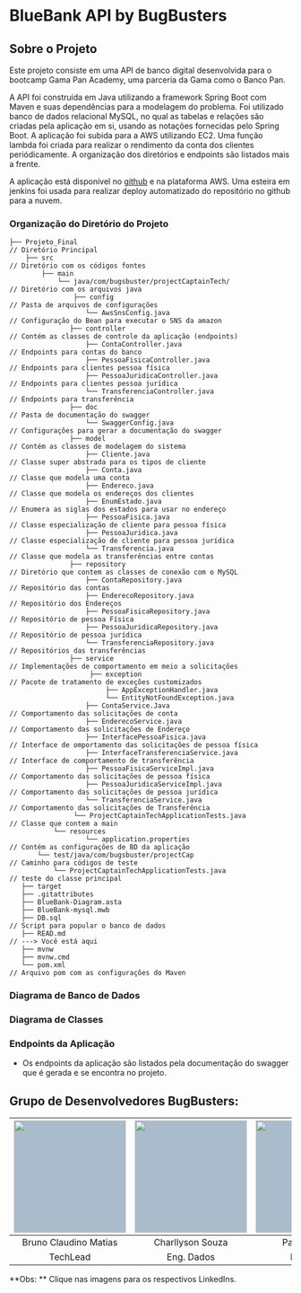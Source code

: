 # BlueBank  API by BugBusters

## Sobre o Projeto

Este projeto consiste em uma API de banco digital desenvolvida para o bootcamp Gama Pan Academy, uma parceria da Gama como o Banco Pan.

A API foi construída em Java utilizando a framework Spring Boot com Maven e suas dependências para a modelagem do problema. Foi utilizado banco de dados relacional MySQL, no qual as tabelas e  relações são criadas pela aplicação em si, usando as notações fornecidas pelo Spring Boot. A aplicação foi subida para a AWS utilizando EC2. Uma função lambda foi criada para realizar o rendimento da conta dos clientes periódicamente. A organização dos diretórios e endpoints são listados mais a frente.

A aplicação está disponível no [github](https://github.com/TML45/Projeto_Final) e na plataforma AWS. Uma esteira em jenkins foi usada para realizar deploy automatizado do repositório no github para a nuvem.

### Organização do Diretório do Projeto

```
├── Projeto_Final                                                        // Diretório Principal
    ├── src                                                              // Diretório com os códigos fontes
        ├── main
        	└── java/com/bugsbuster/projectCaptainTech/                  // Diretório com os arquivos java
        	    ├── config                                               // Pasta de arquivos de configurações
​				    └── AwsSnsConfig.java                                // Configuração do Bean para executar o SNS da amazon
​			    ├── controller                                           // Contém as classes de controle da aplicação (endpoints)
​        		    ├── ContaController.java                             // Endpoints para contas do banco
​				    ├── PessoaFisicaController.java                      // Endpoints para clientes pessoa física
​                   ├── PessoaJuridicaController.java                    // Endpoints para clientes pessoa jurídica
​                   └── TransferenciaController.java                     // Endpoints para transferência
​        	    ├── doc                                                  // Pasta de documentação do swagger
​			        └── SwaggerConfig.java                               // Configurações para gerar a documentação do swagger
​			    ├── model                                                // Contém as classes de modelagem do sistema
​        		    ├── Cliente.java                                     // Classe super abstrada para os tipos de cliente
​                   ├── Conta.java                                       // Classe que modela uma conta
​                   ├── Endereco.java                                    // Classe que modela os endereços dos clientes
​                   ├── EnumEstado.java                                  // Enumera as siglas dos estados para usar no endereço
​                   ├── PessoaFisica.java                                // Classe especialização de cliente para pessoa física
​                   ├── PessoaJuridica.java                              // Classe especialização de cliente para pessoa jurídica
​                   └── Transferencia.java                               // Classe que modela as transferências entre contas
​        	    ├── repository                                           // Diretório que contem as classes de conexão com o MySQL
​        		    ├── ContaRepository.java                             // Repositório das contas
​                   ├── EnderecoRepository.java                          // Repositório dos Endereços
​                   ├── PessoaFisicaRepository.java                      // Repositório de pessoa Física
​                   ├── PessoaJuridicaRepository.java                    // Repositório de pessoa jurídica
​                   └── TransferenciaRepository.java                     // Repositórios das transferências
​        		├── service                                              // Implementações de comportamento em meio a solicitações
                    ├── exception                                        // Pacote de tratamento de exceções customizados
                        ├── AppExceptionHandler.java
                        └── EntityNotFoundException.java
​        		    ├── ContaService.Java                                // Comportamento das solicitações de conta
​				    ├── EnderecoService.java                             // Comportamento das solicitações de Endereço
​				    ├── InterfacePessoaFisica.java                       // Interface de omportamento das solicitações de pessoa física
​                   ├── InterfaceTransferenciaService.java               // Interface de comportamento de transferência
​                   ├── PessoaFisicaServiceImpl.java                     // Comportamento das solicitações de pessoa física
​                   ├── PessoaJuridicaServiceImpl.java                   // Comportamento das solicitações de pessoa jurídica
​                   └── TransferenciaService.java                        // Comportamento das solicitações de Transferência
                └── ProjectCaptainTechApplicationTests.java              // Classe que contem a main
​        	└── resources
​        			└── application.properties                           // Contém as configurações de BD da aplicação
​       └── test/java/com/bugsbuster/projectCap                          // Caminho para códigos de teste
​        	└── ProjectCaptainTechApplicationTests.java         	     // teste do classe principal
​   ├── target
​   ├── .gitattributes
​   ├── BlueBank-Diagram.asta
​   ├── BlueBank-mysql.mwb
​   ├── DB.sql                                                           // Script para popular o banco de dados
​	├── READ.md                                                          // ---> Você está aqui
​   ├── mvnw
​   ├── mvnw.cmd
​   └── pom.xml                                                          // Arquivo pom com as configurações do Maven

 ```

### Diagrama de Banco de Dados

### Diagrama de Classes

### Endpoints da Aplicação

* Os endpoints da aplicação são listados pela documentação do swagger que é gerada e se encontra no projeto.

## **Grupo de Desenvolvedores BugBusters:**

| <a href="https://www.linkedin.com/in/brunoclaudino/" target="blank"><img style="background-color: #abc" align="center" src="https://media-exp1.licdn.com/dms/image/C4D03AQHkHiqXw0XaTQ/profile-displayphoto-shrink_800_800/0/1572375836252?e=1640217600&v=beta&t=qFbgqvzb7j4XWUMK7njC4cHtLvWifbdDXOgAPE-x1EA" height="200" width="200" /></a> | <a href="https://www.linkedin.com/in/charllyson-souza-248576108/" target="blank"><img style="background-color: #abc" align="center" src="https://media-exp1.licdn.com/dms/image/C4E03AQH9Nv9sPVRdag/profile-displayphoto-shrink_200_200/0/1637415485830?e=1643241600&v=beta&t=HFJ6rtiQsLOn8Tsi16HDkBlr6dS4iQz0evx6X_9Sf6o" height="200" width="200" /></a> | <a href="https://www.linkedin.com/in/paulo-queiroz-7048b1a0" target="blank"><img style="background-color: #abc" align="center" src="https://ca.slack-edge.com/T02FTTBGALF-U02GFCYJPBN-9868142ab62f-512" height="200" width="200" /></a> | <a href="https://www.linkedin.com/in/paulo-queiroz-7048b1a0" target="blank"><img style="background-color: #abc" align="center" src="https://media-exp1.licdn.com/dms/image/C4D03AQFEoP9EyJQb8A/profile-displayphoto-shrink_800_800/0/1629280866731?e=1643241600&v=beta&t=YqOTfjreEJd2fyAtW2OExNGcd7H3f2iO58sKjyBvKcA" height="200" width="200" /></a> | <a href="https://www.linkedin.com/in/tassio-linhares-6b3b07226/"><img style="background-color: #abc" align="center" src="https://ca.slack-edge.com/T02FTTBGALF-U02GGE4376Y-9e8d00e36951-512" height="200" width="200" /></a> |
| :----------------------------------------------------------: | :----------------------------------------------------------: | :----------------------------------------------------------: | :----------------------------------------------------------: | :----------------------------------------------------------: |
|                    Bruno Claudino Matias                     |                       Charllyson Souza                       |                        Paulo Queiroz                         |                        Jader Greiner                         |                       Tassio Linhares                        |
|TechLead                                                              |  Eng. Dados                                                            |                                                     Developer         |           Developer                                                   |           Eng. Cloud                                                   |

**Obs: ** Clique nas imagens para os respectivos LinkedIns.

